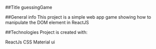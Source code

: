 ##Title
guessingGame

##General info
This project is a simple web app game showing how to manipulate the DOM element in ReactJS

##Technologies
Project is created with:

ReactJs
CSS
Material ui
